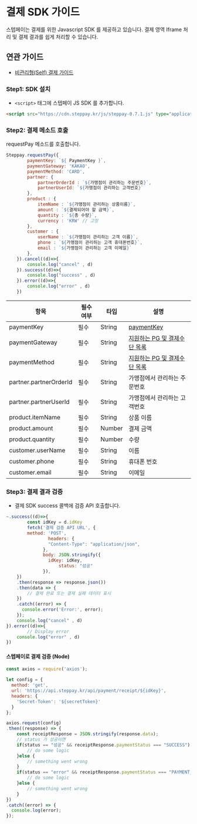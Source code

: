 # 결제 SDK 가이드

스텝페이는 결제를 위한 Javascript SDK 를 제공하고 있습니다. 결제 영역 Iframe 처리 및 결제 결과를 쉽게 처리할 수 있습니다.

## 연관 가이드

- [비관리형(Self) 결제 가이드](./07-2_Self_결제.md)

### Step1: SDK 설치

- `<script>` 태그에 스텝페이 JS SDK 를 추가합니다.

```html
<script src="https://cdn.steppay.kr/js/steppay-0.7.1.js" type="application/javascript"></script>
```

### Step2: 결제 메소드 호출

requestPay 메소드를 호출합니다.

```jsx
Steppay.requestPay({
        paymentKey: `${ PaymentKey }`,
		paymentGateway: 'KAKAO',
        paymentMethod: 'CARD',
        partner: {
            partnerOrderId : `${가맹점이 관리하는 주문번호}`,
            partnerUserId: `${가맹점이 관리하는 고객번호}`
        },
        product : {
            itemName : `${가맹점이 관리하는 상품이름}`,
            amount : `${결제되어야 할 금액}`,
            quantity : `${총 수량}`,
            currency : 'KRW' // 고정
        },
        customer : {
            userName : `${가맹점이 관리하는 고객 이름}`,
            phone : `${가맹점이 관리하는 고객 휴대폰번호}`,
            email : `${가맹점이 관리하는 고객 이메일}`
        },
    }).cancel((d)=>{
        console.log("cancel" , d)
    }).success((d)=>{
        console.log("success" , d)
    }).error((d)=>{
        console.log("error" , d)
    })
```

| 항목                     | 필수 여부 | 타입     | 설명                                               |
|------------------------|-------|--------|--------------------------------------------------|
| paymentKey             | 필수    | String | [paymentKey](./01_인증.md)                         |
| paymentGateway         | 필수    | String | [지원하는 PG 및 결제수단 목록](./07-0_결제.md#지원하는-pg-및-결제수단) |
| paymentMethod          | 필수    | String | [지원하는 PG 및 결제수단 목록](./07-0_결제.md#지원하는-pg-및-결제수단) |
| partner.partnerOrderId | 필수    | String | 가맹점에서 관리하는 주문번호                                  |
| partner.partnerUserId  | 필수    | String | 가맹점에서 관리하는 고객번호                                  |
| product.itemName       | 필수    | String | 상품 이름                                            |
| product.amount         | 필수    | Number | 결제 금액                                            |
| product.quantity       | 필수    | Number | 수량                                               |
| customer.userName      | 필수    | String | 이름                                               |
| customer.phone         | 필수    | String | 휴대폰 번호                                           |
| customer.email         | 필수    | String | 이메일                                              |

### Step3: 결제 결과 검증

- 결제 SDK success 콜백에 검증 API 호출합니다.

```jsx
~.success((d)=>{
		const idKey = d.idKey
		fetch('결제 검증 API URL', {
        method: 'POST',
				headers: {
			    "Content-Type": "application/json",
			  },
			  body: JSON.stringify({
			    idKey: idKey,
					status: "성공"
			  }),
    })
    .then(response => response.json())
    .then(data => {
        // 결제 완료 또는 결제 실패 데이터 표시
    })
    .catch((error) => {
      console.error('Error:', error);
    });
    console.log("cancel" , d)
}).error((d)=>{
		// Display error
    console.log("error" , d)
})
```

#### 스텝페이로 결제 검증 (Node)

```jsx
const axios = require('axios');

let config = {
  method: 'get',
  url: 'https://api.steppay.kr/api/payment/receipt/${idKey}',
  headers: { 
    'Secret-Token': '${secretToken}'
  }
};

axios.request(config)
.then((response) => {
	const receiptResponse = JSON.stringify(response.data);
	// status 가 성공이면
	if(status == "성공" && receiptResponse.paymentStatus === "SUCCESS") {
		// do some logic
	}else {
		// something went wrong
	}
	if(status == "error" && receiptResponse.paymentStatus === "PAYMENT_FAILURE") {
		// do some logic
	}else {
		// something went wrong
	}
})
.catch((error) => {
  console.log(error);
});
```